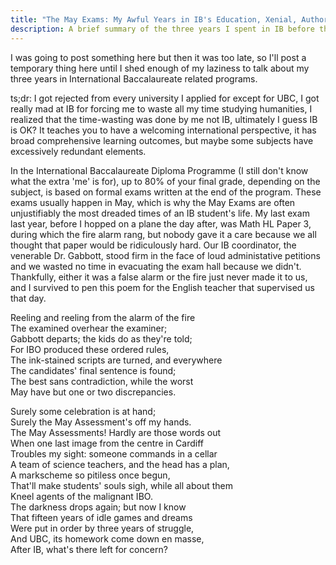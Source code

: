 ```yaml
---
title: "The May Exams: My Awful Years in IB's Education, Xenial, Authoritative, Maybe Superfluous"
description: A brief summary of the three years I spent in IB before the year I wrote this 2016 May blog post.
---
```


I was going to post something here but then it was too late, so I'll post a temporary thing here until I shed enough of my laziness to talk about my three years in International Baccalaureate related programs.

ts;dr: I got rejected from every university I applied for except for UBC, I got really mad at IB for forcing me to waste all my time studying humanities, I realized that the time-wasting was done by me not IB, ultimately I guess IB is OK? It teaches you to have a welcoming international perspective, it has broad comprehensive learning outcomes, but maybe some subjects have excessively redundant elements.

<!--more-->

In the International Baccalaureate Diploma Programme (I still don't know what the extra 'me' is for), up to 80% of your final grade, depending on the subject, is based on formal exams written at the end of the program. These exams usually happen in May, which is why the May Exams are often unjustifiably the most dreaded times of an IB student's life. My last exam last year, before I hopped on a plane the day after, was Math HL Paper 3, during which the fire alarm rang, but nobody gave it a care because we all thought that paper would be ridiculously hard. Our IB coordinator, the venerable Dr. Gabbott, stood firm in the face of loud administative petitions and we wasted no time in evacuating the exam hall because we didn't. Thankfully, either it was a false alarm or the fire just never made it to us, and I survived to pen this poem for the English teacher that supervised us that day.

Reeling and reeling from the alarm of the fire<br />
The examined overhear the examiner;<br />
Gabbott departs; the kids do as they're told;<br />
For IBO produced these ordered rules,<br />
The ink-stained scripts are turned, and everywhere<br />
The candidates' final sentence is found;<br />
The best sans contradiction, while the worst<br />
May have but one or two discrepancies.<br />

Surely some celebration is at hand;<br />
Surely the May Assessment's off my hands.<br />
The May Assessments! Hardly are those words out<br />
When one last image from the centre in Cardiff<br />
Troubles my sight: someone commands in a cellar<br />
A team of science teachers, and the head has a plan,<br />
A markscheme so pitiless once begun,<br />
That'll make students' souls sigh, while all about them<br />
Kneel agents of the malignant IBO.<br />
The darkness drops again; but now I know<br />
That fifteen years of idle games and dreams<br />
Were put in order by three years of struggle,<br />
And UBC, its homework come down en masse,<br />
After IB, what's there left for concern?<br />
